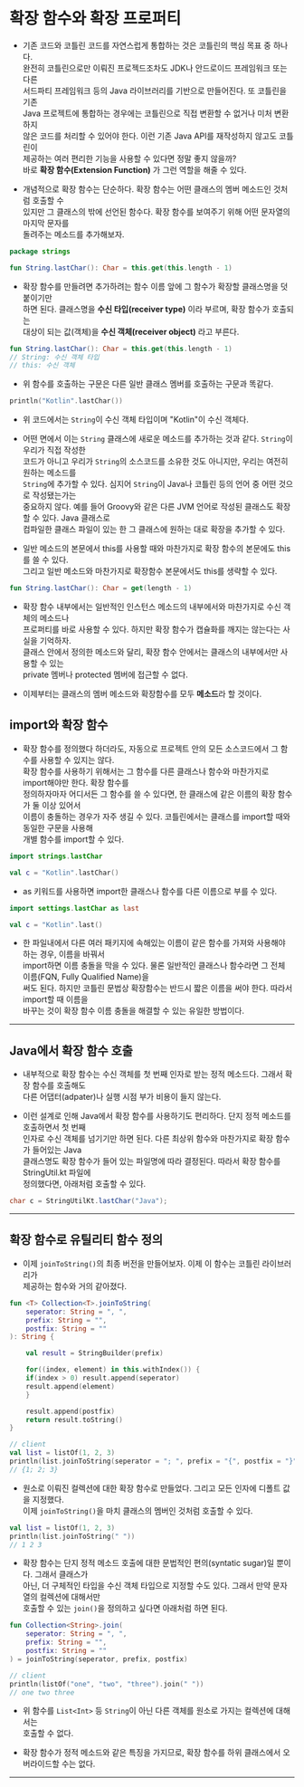 # 확장 함수와 확장 프로퍼티

- 기존 코드와 코틀린 코드를 자연스럽게 통합하는 것은 코틀린의 핵심 목표 중 하나다.  
  완전히 코틀린으로만 이뤄진 프로젝드조차도 JDK나 안드로이드 프레임워크 또는 다른  
  서드파티 프레임워크 등의 Java 라이브러리를 기반으로 만들어진다. 또 코틀린을 기존  
  Java 프로젝트에 통합하는 경우에는 코틀린으로 직접 변환할 수 없거나 미처 변환하지  
  않은 코드를 처리할 수 있어야 한다. 이런 기존 Java API를 재작성하지 않고도 코틀린이  
  제공하는 여러 편리한 기능을 사용할 수 있다면 정말 좋지 않을까?  
  바로 **확장 함수(Extension Function)** 가 그런 역할을 해줄 수 있다.

- 개념적으로 확장 함수는 단순하다. 확장 함수는 어떤 클래스의 멤버 메소드인 것처럼 호출할 수  
  있지만 그 클래스의 밖에 선언된 함수다. 확장 함수를 보여주기 위해 어떤 문자열의 마지막 문자를  
  돌려주는 메소드를 추가해보자.

```kt
package strings

fun String.lastChar(): Char = this.get(this.length - 1)
```

- 확장 함수를 만들려면 추가하려는 함수 이름 앞에 그 함수가 확장할 클래스명을 덧붙이기만  
  하면 된다. 클래스명을 **수신 타입(receiver type)** 이라 부르며, 확장 함수가 호출되는  
  대상이 되는 값(객체)을 **수신 객체(receiver object)** 라고 부른다.

```kt
fun String.lastChar(): Char = this.get(this.length - 1)
// String: 수신 객체 타입
// this: 수신 객체
```

- 위 함수를 호출하는 구문은 다른 일반 클래스 멤버를 호출하는 구문과 똑같다.

```kt
println("Kotlin".lastChar())
```

- 위 코드에서는 `String`이 수신 객체 타입이며 "Kotlin"이 수신 객체다.

- 어떤 면에서 이는 `String` 클래스에 새로운 메소드를 추가하는 것과 같다. `String`이 우리가 직접 작성한  
  코드가 아니고 우리가 `String`의 소스코드를 소유한 것도 아니지만, 우리는 여전히 원하는 메소드를  
  `String`에 추가할 수 있다. 심지어 `String`이 Java나 코틀린 등의 언어 중 어떤 것으로 작성됐는가는  
  중요하지 않다. 예를 들어 Groovy와 같은 다른 JVM 언어로 작성된 클래스도 확장할 수 있다. Java 클래스로  
  컴파일한 클래스 파일이 있는 한 그 클래스에 원하는 대로 확장을 추가할 수 있다.

- 일반 메소드의 본문에서 this를 사용할 때와 마찬가지로 확장 함수의 본문에도 this를 쓸 수 있다.  
  그리고 일반 메소드와 마찬가지로 확장함수 본문에서도 this를 생략할 수 있다.

```kt
fun String.lastChar(): Char = get(length - 1)
```

- 확장 함수 내부에서는 일반적인 인스턴스 메소드의 내부에서와 마찬가지로 수신 객체의 메소드나  
  프로퍼티를 바로 사용할 수 있다. 하지만 확장 함수가 캡슐화를 깨지는 않는다는 사실을 기억하자.  
  클래스 안에서 정의한 메소드와 달리, 확장 함수 안에서는 클래스의 내부에서만 사용할 수 있는  
  private 멤버나 protected 멤버에 접근할 수 없다.

- 이제부터는 클래스의 멤버 메소드와 확장함수를 모두 **메소드**라 할 것이다.

## import와 확장 함수

- 확장 함수를 정의했다 하더라도, 자동으로 프로젝트 안의 모든 소스코드에서 그 함수를 사용할 수 있지는 않다.  
  확장 함수를 사용하기 위해서는 그 함수를 다른 클래스나 함수와 마찬가지로 import해야만 한다. 확장 함수를  
  정의하자마자 어디서든 그 함수를 쓸 수 있다면, 한 클래스에 같은 이름의 확장 함수가 둘 이상 있어서  
  이름이 충돌하는 경우가 자주 생길 수 있다. 코틀린에서는 클래스를 import할 때와 동일한 구문을 사용해  
  개별 함수를 import할 수 있다.

```kt
import strings.lastChar

val c = "Kotlin".lastChar()
```

- as 키워드를 사용하면 import한 클래스나 함수를 다른 이름으로 부를 수 있다.

```kt
import settings.lastChar as last

val c = "Kotlin".last()
```

- 한 파일내에서 다른 여러 패키지에 속해있는 이름이 같은 함수를 가져와 사용해야 하는 경우, 이름을 바꿔서  
  import하면 이름 충돌을 막을 수 있다. 물론 일반적인 클래스나 함수라면 그 전체 이름(FQN, Fully Qualified Name)을  
  써도 된다. 하지만 코틀린 문법상 확장함수는 반드시 짧은 이름을 써야 한다. 따라서 import할 때 이름을  
  바꾸는 것이 확장 함수 이름 충돌을 해결할 수 있는 유일한 방법이다.

<hr/>

## Java에서 확장 함수 호출

- 내부적으로 확장 함수는 수신 객체를 첫 번째 인자로 받는 정적 메소드다. 그래서 확장 함수를 호출해도  
  다른 어댑터(adpater)나 실행 시점 부가 비용이 들지 않는다.

- 이런 설계로 인해 Java에서 확장 함수를 사용하기도 편리하다. 단지 정적 메소드를 호출하면서 첫 번째  
  인자로 수신 객체를 넘기기만 하면 된다. 다른 최상위 함수와 마찬가지로 확장 함수가 들어있는 Java  
  클래스명도 확장 함수가 들어 있는 파일명에 따라 결정된다. 따라서 확장 함수를 StringUtil.kt 파일에  
  정의했다면, 아래처럼 호출할 수 있다.

```java
char c = StringUtilKt.lastChar("Java");
```

<hr/>

## 확장 함수로 유틸리티 함수 정의

- 이제 `joinToString()`의 최종 버전을 만들어보자. 이제 이 함수는 코틀린 라이브러리가  
  제공하는 함수와 거의 같아졌다.

```kt
fun <T> Collection<T>.joinToString(
    seperator: String = ", ",
    prefix: String = "",
    postfix: String = ""
): String {

    val result = StringBuilder(prefix)

    for((index, element) in this.withIndex()) {
	if(index > 0) result.append(seperator)
	result.append(element)
    }

    result.append(postfix)
    return result.toString()
}

// client
val list = listOf(1, 2, 3)
println(list.joinToString(seperator = "; ", prefix = "{", postfix = "}"))
// {1; 2; 3}
```

- 원소로 이뤄진 컬렉션에 대한 확장 함수로 만들었다. 그리고 모든 인자에 디폴트 값을 지정했다.  
  이제 `joinToString()`을 마치 클래스의 멤버인 것처럼 호출할 수 있다.

```kt
val list = listOf(1, 2, 3)
println(list.joinToString(" "))
// 1 2 3
```

- 확장 함수는 단지 정적 메소드 호출에 대한 문법적인 편의(syntatic sugar)일 뿐이다. 그래서 클래스가  
  아닌, 더 구체적인 타입을 수신 객체 타입으로 지정할 수도 있다. 그래서 만약 문자열의 컬렉션에 대해서만  
  호출할 수 있는 `join()`을 정의하고 싶다면 아래처럼 하면 된다.

```kt
fun Collection<String>.join(
    seperator: String = ", ",
    prefix: String = "",
    postfix: String = ""
) = joinToString(seperator, prefix, postfix)

// client
println(listOf("one", "two", "three").join(" "))
// one two three
```

- 위 함수를 `List<Int>` 등 `String`이 아닌 다른 객체를 원소로 가지는 컬렉션에 대해서는  
  호출할 수 없다.

- 확장 함수가 정적 메소드와 같은 특징을 가지므로, 확장 함수를 하위 클래스에서 오버라이드할 수는 없다.

<hr/>
